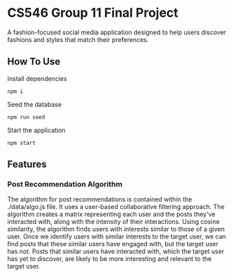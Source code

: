# CS546 Group 11 Final Project

A fashion-focused social media application designed to help users discover fashions and styles that match their preferences.

## How To Use

Install dependencies

```
npm i
```

Seed the database

```
npm run seed
```

Start the application

```
npm start
```

## Features

### Post Recommendation Algorithm

The algorithm for post recommendations is contained within the ./data/algo.js file. It uses a user-based collaborative filtering approach. The algorithm creates a matrix representing each user and the posts they've interacted with, along with the intensity of their interactions. Using cosine similarity, the algorithm finds users with interests similar to those of a given user. Once we identify users with similar interests to the target user, we can find posts that these similar users have engaged with, but the target user has not. Posts that similar users have interacted with, which the target user has yet to discover, are likely to be more interesting and relevant to the target user.
